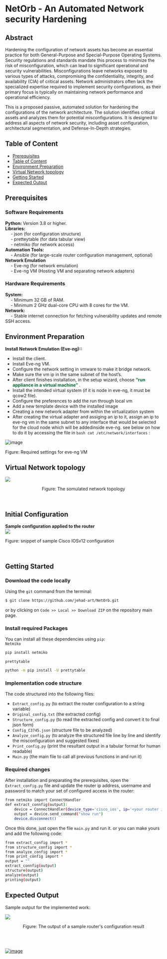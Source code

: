 # NetOrb - An Automated Network security Hardening

<h2>Abstract</h2>
Hardening the configuration of network assets has become an essential practice for both General-Purpose and Special-Purpose Operating Systems. Security regulations and standards mandate this process to minimize the risk of misconfiguration, which can lead to significant operational and security vulnerabilities. Misconfigurations leave networks exposed to various types of attacks, compromising the confidentiality, integrity, and availability (CIA) of critical assets. Network administrators often lack the specialized expertise required to implement security configurations, as their primary focus is typically on maintaining network performance and operational efficiency.

This is a proposed passive, automated solution for hardening the configurations of the network architecture. The solution identifies critical assets and analyzes them for potential misconfigurations. It is designed to address all aspects of network security, including asset configuration, architectural segmentation, and Defense-In-Depth strategies.

## Table of Content

- [Prerequisites](#Prerequisites)
- [Table of Content](#table-of-content)
- [Environment Preparation](#Environment-Preparation)
- [Virtual Network topology](#Virtual-Network-topology)
- [Getting Started](#Getting-Started)
- [Expected Output](#Expected-Output)

## Prerequisites
<h3>Software Requirements</h3>
<b>Python: </b>Version 3.8 or higher.<br>
<b>Libraries:</b><br>
        &emsp; - json (for configuration structure)<br>
        &emsp; - pretteytable (for data tabular view)<br>
        &emsp; - netmiko (for network access)<br>
    <b>Automation Tools:</b><br>
        &emsp; - Ansible (for large-scale router configuration management, optional)<br>
    <b>Network Emulation</b><br>
        &emsp; - Eve-ng (for network emulation)<br>
        &emsp; - Eve-ng VM (Hosting VM and separating network adapters)<br>

<h3>Hardware Requirements</h3>
<b>System:</b><br>
   &emsp; - Minimum 32 GB of RAM.<br>
   &emsp; - Minimum 2 GHz dual-core CPU with 8 cores for the VM.<br>
<b>Network:</b><br>
   &emsp; - Stable internet connection for fetching vulnerability updates and remote SSH access.<br>

## Environment Preparation
<b>Install Network Emulation (Eve-ng)::</b><br>
- Install the client.<br>
- Install Eve-ng VM.<br>
- Configure the network setting in vmware to make it bridge network.<br>
- Make sure the vm ip in the same subnet of the host’s.<br>
- After client finishes installation, in the setup wizard, choose <b style="color:#006633;">“run appliance in a virtual machine” </b>.<br>
- Install the intended virtual system (if it is node in eve-ng, it must be qcow2 file).<br>
- Configure the preferences to add the run through local vm<br>
- Add a new template device with the installed image<br>
- Creating a new network adapter from within the virtualization system<br>
- After creating the virtual adapter and assiging an ip to it, assign an ip to eve-ng vm in the same subnet to any interface that would be selected for the cloud node which will be addedinside eve-ng. see below on how to do it by accessing the file in ```bash cat /etc/network/interfaces``` :<br>

![image](https://github.com/user-attachments/assets/92a7adff-0945-493b-ada4-c471eb6a7b90)
<br>
<p>Figure: Required settings for eve-ng VM</p>

## Virtual Network topology
<img src="https://github.com/user-attachments/assets/a2cce0ee-4db9-4420-8955-710239a62c6f" />
<br>
<p align='center'>Figure: The somulated network topology</p>
<br>
<h2>Initial Configuration</h2>
<b>Sample configuration applied to the router</b><br>
<img src="https://github.com/user-attachments/assets/309f22d4-7234-419e-9707-3bef64f04a8a" /><br>
<p>Figure: snippet of sample Cisco IOSv12 configuration</p><br>

## Getting Started
### Download the code locally
Using the `git` command from the terminal:

```bash
$ git clone https://github.com/jehad-art/NetOrb.git
```

or by clicking on `Code >> Local >> Download ZIP` on the repository main page.

### Install required Packages
You can install all these dependencies using `pip`:<br>
`Netmiko`<br>
```bash
pip install netmiko 
```
`prettytable`<br>
```bash
python -m pip install -U prettytable 
```
### Implementation code structure
The code structured into the following files:<br>
- `Extract_config.py` (to extract the router configuration to a string variable)<br>
- `Original_config.txt` (the extracted config)<br>
- `Structure_config.py` (to read the extracted config and convert it to final json form)<br>
- `Config_C3745.json` (structure file to be analyzed)<br>
- `Analyze_config.py` (to analyze the structured file line by line and identify the misconfiguration and suggested fixes)<br>
- `Print_config.py` (print the resultant output in a tabular format for human readable)<br>
- `Main.py` (the main file to call all previous functions in and run it)<br>


### Required changes
After installation and preparating the prerequisites, open the `Extract_config.py` file and update the router ip address, username and password to match your set of configured access in the router:<br>
```bash
from netmiko import ConnectHandler
def extract_connfig(output):
    device = ConnectHandler(device_type='cisco_ios', ip='<your router ip>', username='<router username>', password='<router password>')
    output = device.send_command("show run")
    device.disconnect() 
```
Once this done, just open the file `main.py` and run it. or you can make yours and add the following code:<br>
```bash
from extract_config import *
from structure_config import *
from analyze_config import *
from print_config import *
output = ""
extract_connfig(output)
structure(output)
analyze(output)
printing(output)
```

## Expected Output
Sample output for the implemented work:<br>

<img src="https://github.com/user-attachments/assets/00cda780-d3a4-4f8b-aea6-6bb20edcce4e" /><br>
<p align='center'>Figure: The output of a sample router's configuration result</p><br><br>


[![image](https://github.com/user-attachments/assets/adf50973-c55f-4203-a40c-7f2385a479cf)](https://youtu.be/Q3LzE3wRGoY)


